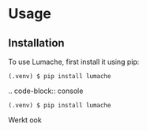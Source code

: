 # Usage

## Installation

To use Lumache, first install it using pip:

```console
(.venv) $ pip install lumache
```

.. code-block:: console

    (.venv) $ pip install lumache

Werkt ook
